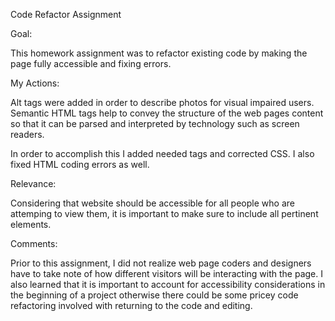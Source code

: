 Code Refactor Assignment

Goal:

This homework assignment was to refactor existing code by making the page fully accessible and fixing errors. 

My Actions:

Alt tags were added in order to describe photos for visual impaired users. Semantic HTML tags help to convey the structure of the web pages content so that it can be parsed and interpreted by technology such as screen readers. 

In order to accomplish this I added needed tags and corrected CSS. I also fixed HTML coding errors as well.

Relevance:

Considering that website should be accessible for all people who are attemping to view them, it is important to make sure to include all pertinent elements.

Comments:

Prior to this assignment, I did not realize web page coders and designers have to take note of how different visitors will be interacting with the page. I also learned that it is important to account for accessibility considerations in the beginning of a project otherwise there could be some pricey code refactoring involved with returning to the code and editing. 


